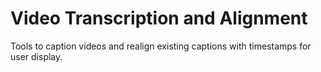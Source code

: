 # Video Transcription and Alignment

Tools to caption videos and realign existing captions with timestamps for user display.
